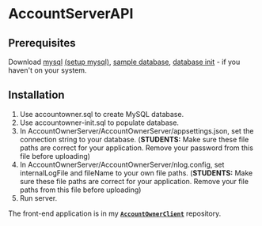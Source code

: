 # AccountServerAPI

## Prerequisites
Download [mysql](https://dev.mysql.com/downloads/mysql/) 
[(setup mysql)](https://dev.mysql.com/doc/mysql-getting-started/en/#mysql-getting-started-installing), 
[sample database](https://dev.mysql.com/doc/employee/en/employees-installation.html),
[database init]() -
if you haven't on your system.

## Installation
1. Use accountowner.sql to create MySQL database.
2. Use accountowner-init.sql to populate database.
3. In AccountOwnerServer/AccountOwnerServer/appsettings.json, set the connection string to your database. (**STUDENTS:** Make sure these file paths are correct for your application. Remove your password from this file before uploading)
4. In AccountOwnerServer/AccountOwnerServer/nlog.config, set internalLogFile and fileName to your own file paths. (**STUDENTS:** Make sure these file paths are correct for your application. Remove your file paths from this file before uploading)
5. Run server.

The front-end application is in my **[`AccountOwnerClient`](https://github.com/inochoi/AccountOwnerClient)** repository.
